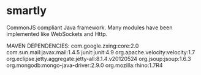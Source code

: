 smartly
=======

CommonJS compliant Java framework. 
Many modules have been implemented like WebSockets and Http.

MAVEN DEPENDENCIES:
com.google.zxing:core:2.0
com.sun.mail:javax.mail:1.4.5
junit:junit:4.9
org.apache.velocity:velocity:1.7
org.eclipse.jetty.aggregate:jetty-all:8.1.4.v20120524
org.jsoup:jsoup:1.6.3
org.mongodb:mongo-java-driver:2.9.0
org.mozilla:rhino:1.7R4
